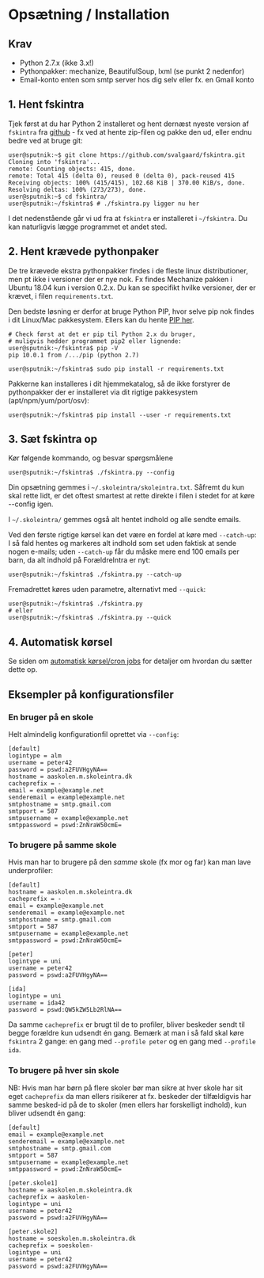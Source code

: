 # Opsætning / Installation #

## Krav ##

* Python 2.7.x (ikke 3.x!)
* Pythonpakker: mechanize, BeautifulSoup, lxml (se punkt 2 nedenfor)
* Email-konto enten som smtp server hos dig selv eller fx. en Gmail konto


## 1. Hent fskintra ##

Tjek først at du har Python 2 installeret og hent dernæst nyeste version
af ```fskintra``` fra [github](https://github.com/svalgaard/fskintra) -
fx ved at hente zip-filen og pakke den ud, eller endnu bedre ved at bruge git:

```console
user@sputnik:~$ git clone https://github.com/svalgaard/fskintra.git
Cloning into 'fskintra'...
remote: Counting objects: 415, done.
remote: Total 415 (delta 0), reused 0 (delta 0), pack-reused 415
Receiving objects: 100% (415/415), 102.68 KiB | 370.00 KiB/s, done.
Resolving deltas: 100% (273/273), done.
user@sputnik:~$ cd fskintra/
user@sputnik:~/fskintra$ # ./fskintra.py ligger nu her
```

I det nedenstående går vi ud fra at ```fskintra``` er installeret
i ```~/fskintra```. Du kan naturligvis lægge programmet et andet sted.


## 2. Hent krævede pythonpaker ##

De tre krævede ekstra pythonpakker findes i de fleste linux distributioner,
men pt ikke i versioner der er nye nok.
Fx findes Mechanize pakken i Ubuntu 18.04 kun i version 0.2.x.
Du kan se specifikt hvilke versioner, der er krævet,
i filen ```requirements.txt```.

Den bedste løsning er derfor at bruge Python PIP, hvor selve pip nok findes
i dit Linux/Mac pakkesystem.
Ellers kan du hente [PIP her](https://pypi.org/project/pip/).

```console
# Check først at det er pip til Python 2.x du bruger,
# muligvis hedder programmet pip2 eller lignende:
user@sputnik:~/fskintra$ pip -V
pip 10.0.1 from /.../pip (python 2.7)

user@sputnik:~/fskintra$ sudo pip install -r requirements.txt
```

Pakkerne kan installeres i dit hjemmekatalog, så de ikke forstyrer de
pythonpakker der er installeret via dit rigtige pakkesystem
(apt/npm/yum/port/osv):

```console
user@sputnik:~/fskintra$ pip install --user -r requirements.txt
```


## 3. Sæt fskintra op ##

Kør følgende kommando, og besvar spørgsmålene

```console
user@sputnik:~/fskintra$ ./fskintra.py --config
```

Din opsætning gemmes i ```~/.skoleintra/skoleintra.txt```. Såfremt du
kun skal rette lidt, er det oftest smartest at rette direkte i filen
i stedet for at køre --config igen.

I ```~/.skoleintra/``` gemmes også alt hentet indhold og alle sendte
emails.

Ved den første rigtige kørsel kan det være en fordel at
køre med ```--catch-up```: I så fald hentes og markeres alt indhold som set
uden faktisk at sende nogen e-mails; uden ```--catch-up``` får du måske mere
end 100 emails per barn, da alt indhold på ForældreIntra er nyt:

```console
user@sputnik:~/fskintra$ ./fskintra.py --catch-up
```

Fremadrettet køres uden parametre, alternativt med ```--quick```:

```console
user@sputnik:~/fskintra$ ./fskintra.py
# eller
user@sputnik:~/fskintra$ ./fskintra.py --quick
```

## 4. Automatisk kørsel ##

Se siden om [automatisk kørsel/cron jobs](cron.md) for detaljer om
hvordan du sætter dette op.


## Eksempler på konfigurationsfiler ##

### En bruger på en skole ###
Helt almindelig konfigurationfil oprettet via ```--config```:

```
[default]
logintype = alm
username = peter42
password = pswd:a2FUVHgyNA==
hostname = aaskolen.m.skoleintra.dk
cacheprefix = -
email = example@example.net
senderemail = example@example.net
smtphostname = smtp.gmail.com
smtpport = 587
smtpusername = example@example.net
smtppassword = pswd:ZnNraW50cmE=
```

### To brugere på samme skole ###

Hvis man har to brugere på den *samme* skole (fx mor og far)
kan man lave underprofiler:

```
[default]
hostname = aaskolen.m.skoleintra.dk
cacheprefix = -
email = example@example.net
senderemail = example@example.net
smtphostname = smtp.gmail.com
smtpport = 587
smtpusername = example@example.net
smtppassword = pswd:ZnNraW50cmE=

[peter]
logintype = uni
username = peter42
password = pswd:a2FUVHgyNA==

[ida]
logintype = uni
username = ida42
password = pswd:QW5kZW5Lb2RlNA==
```

Da samme `cacheprefix` er brugt til de to profiler, bliver beskeder sendt til
begge forældre kun udsendt én gang.
Bemærk at man i så fald skal køre ```fskintra``` 2 gange:
en gang med ```--profile peter``` og en gang med ```--profile ida```.


### To brugere på hver sin skole ###

NB: Hvis man har børn på flere skoler bør man sikre at hver skole har sit
eget ```cacheprefix``` da man ellers risikerer at fx. beskeder der
tilfældigvis har samme besked-id på de to skoler (men ellers har forskelligt
indhold), kun bliver udsendt én gang:

```
[default]
email = example@example.net
senderemail = example@example.net
smtphostname = smtp.gmail.com
smtpport = 587
smtpusername = example@example.net
smtppassword = pswd:ZnNraW50cmE=

[peter.skole1]
hostname = aaskolen.m.skoleintra.dk
cacheprefix = aaskolen-
logintype = uni
username = peter42
password = pswd:a2FUVHgyNA==

[peter.skole2]
hostname = soeskolen.m.skoleintra.dk
cacheprefix = soeskolen-
logintype = uni
username = peter42
password = pswd:a2FUVHgyNA==
```
